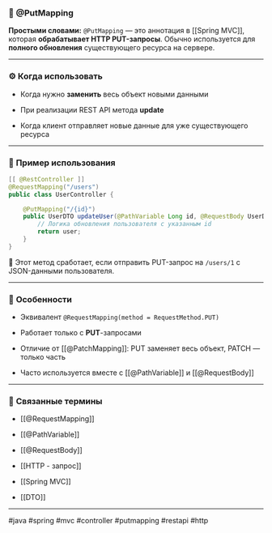 ### 🧾 **@PutMapping**

**Простыми словами:** `@PutMapping` — это аннотация в [[Spring MVC]], которая **обрабатывает HTTP PUT-запросы**. Обычно используется для **полного обновления** существующего ресурса на сервере.

---

### ⚙️ **Когда использовать**

- Когда нужно **заменить** весь объект новыми данными
    
- При реализации REST API метода **update**
    
- Когда клиент отправляет новые данные для уже существующего ресурса
    

---

### 📌 **Пример использования**

```java
[[ @RestController ]]
@RequestMapping("/users")
public class UserController {

    @PutMapping("/{id}")
    public UserDTO updateUser(@PathVariable Long id, @RequestBody UserDTO user) {
        // Логика обновления пользователя с указанным id
        return user;
    }
}
```

📍 Этот метод сработает, если отправить PUT-запрос на `/users/1` с JSON-данными пользователя.

---

### 🧠 **Особенности**

- Эквивалент `@RequestMapping(method = RequestMethod.PUT)`
    
- Работает только с **PUT**-запросами
    
- Отличие от [[@PatchMapping]]: PUT заменяет весь объект, PATCH — только часть
    
- Часто используется вместе с [[@PathVariable]] и [[@RequestBody]]
    

---

### 🔗 **Связанные термины**

- [[@RequestMapping]]
    
- [[@PathVariable]]
    
- [[@RequestBody]]
    
- [[HTTP - запрос]]
    
- [[Spring MVC]]
    
- [[DTO]]
    

---

#java #spring #mvc #controller #putmapping #restapi #http